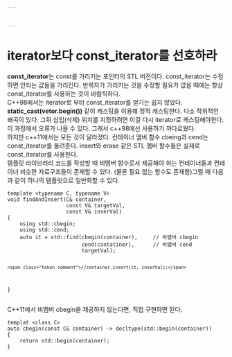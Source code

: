 ```yaml
---


---
```


<h1 id="iterator보다-const_iterator를-선호하라">iterator보다 const_iterator를 선호하라</h1>
<p><strong>const_iterator</strong>는 const를 가리키는 포인터의 STL 버전이다. const_iterator는 수정하면 안되는 값들을 가리킨다. 반복자가 가리키는 것을 수정할 필요가 없을 때에는 항상 const_iterator를 사용하는 것이 바람직하다.<br>
C++98에서는 iterator로 부터 const_iterator를 얻기는 쉽지 않았다. <strong>static_cast(vetor.begin())</strong> 같이 캐스팅을 이용해 정적 캐스팅한다. 다소 작위적인 왜곡이 있다. 그뒤 삽입(삭제) 위치를 지정하려면 이걸 다시 iterator로 캐스팅해야한다. 이 과정에서 오류가 나올 수 있다. 그래서 c++98에선 사용하기 까다로웠다.<br>
하지만 c++11에서는 모든 것이 달라졌다. 컨테이너 멤버 함수 cbeing과 cend는 const_iterator를 돌려준다. insert와 erase 같은 STL 멤버 함수들은 실제로 const_iterator를 사용한다.<br>
템플릿 라이브러리 코드를 작성할 때 비멤버 함수로서 제공해야 하는 컨테이너들과 컨테이너 비슷한 자료구조들이 존재할 수 있다. (물론 필요 없는 함수도 존재함)그럴 때 다음과 같이 하나의 템플릿으로 일반화할 수 있다.</p>
<pre class=" language-c"><code class="prism ++ language-c">template <span class="token operator">&lt;</span>typename C<span class="token punctuation">,</span> typename V<span class="token operator">&gt;</span>
<span class="token keyword">void</span> <span class="token function">findAndInsert</span><span class="token punctuation">(</span>C<span class="token operator">&amp;</span> container<span class="token punctuation">,</span>
				   <span class="token keyword">const</span> V<span class="token operator">&amp;</span> targetVal<span class="token punctuation">,</span>
				   <span class="token keyword">const</span> V<span class="token operator">&amp;</span> inserVal<span class="token punctuation">)</span>
<span class="token punctuation">{</span>
	using std<span class="token punctuation">:</span><span class="token punctuation">:</span>cbegin<span class="token punctuation">;</span>
	using std<span class="token punctuation">:</span><span class="token punctuation">:</span>cend<span class="token punctuation">;</span>
	<span class="token keyword">auto</span> it <span class="token operator">=</span> std<span class="token punctuation">:</span><span class="token punctuation">:</span><span class="token function">find</span><span class="token punctuation">(</span><span class="token function">cbegin</span><span class="token punctuation">(</span>container<span class="token punctuation">)</span><span class="token punctuation">,</span>		<span class="token comment">// 비멤버 cbegin</span>
						<span class="token function">cend</span><span class="token punctuation">(</span>contatiner<span class="token punctuation">)</span><span class="token punctuation">,</span>		<span class="token comment">// 비멤버 cend</span>
						targetVal<span class="token punctuation">)</span><span class="token punctuation">;</span>
	
	<span class="token comment">//container.insert(it, inserVal);</span>
<span class="token punctuation">}</span>
</code></pre>
<p>C++11에서 비멤버 cbegin을 제공하지 않는다면, 직접 구현하면 된다.</p>
<pre class=" language-c"><code class="prism ++ language-c">templat <span class="token operator">&lt;</span>class C<span class="token operator">&gt;</span>
<span class="token keyword">auto</span> <span class="token function">cbegin</span><span class="token punctuation">(</span><span class="token keyword">const</span> C<span class="token operator">&amp;</span> container<span class="token punctuation">)</span> <span class="token operator">-&gt;</span> <span class="token function">decltype</span><span class="token punctuation">(</span>std<span class="token punctuation">:</span><span class="token punctuation">:</span><span class="token function">begin</span><span class="token punctuation">(</span>container<span class="token punctuation">)</span><span class="token punctuation">)</span>
<span class="token punctuation">{</span>
	<span class="token keyword">return</span> std<span class="token punctuation">:</span><span class="token punctuation">:</span><span class="token function">begin</span><span class="token punctuation">(</span>container<span class="token punctuation">)</span><span class="token punctuation">;</span>
<span class="token punctuation">}</span>
</code></pre>

